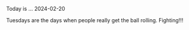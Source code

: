 Today is ...
2024-02-20

Tuesdays are the days when people really get the ball rolling. Fighting!!!
